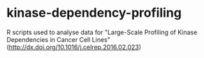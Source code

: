 # kinase-dependency-profiling
R scripts used to analyse data for "Large-Scale Profiling of Kinase Dependencies in Cancer Cell Lines" (http://dx.doi.org/10.1016/j.celrep.2016.02.023)
